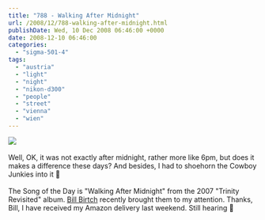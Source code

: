 ```yaml
---
title: "788 - Walking After Midnight"
url: /2008/12/788-walking-after-midnight.html
publishDate: Wed, 10 Dec 2008 06:46:00 +0000
date: 2008-12-10 06:46:00
categories: 
  - "sigma-501-4"
tags: 
  - "austria"
  - "light"
  - "night"
  - "nikon-d300"
  - "people"
  - "street"
  - "vienna"
  - "wien"
---
```

<a href="https://d25zfm9zpd7gm5.cloudfront.net/1200x1200/2008/20081209_174301_ps.jpg" target="_blank"><img src="https://d25zfm9zpd7gm5.cloudfront.net/0600x0600/2008/20081209_174301_ps.jpg"/></a><br/><br/>Well, OK, it was not exactly after midnight, rather more like 6pm, but does it makes a difference these days? And besides, I had to shoehorn the Cowboy Junkies into it 🙂<br/><br/> The Song of the Day is "Walking After Midnight" from the 2007 "Trinity Revisited" album. <a href="http://blabirch.blogspot.com/2008/11/working-on-building-managed-to-catch.html" target="_blank">Bill Birtch</a> recently brought them to my attention. Thanks, Bill, I have received my Amazon delivery last weekend. Still hearing 🙂
